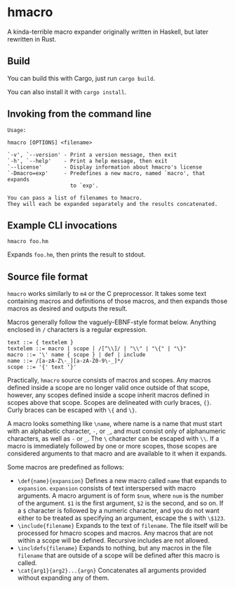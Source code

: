 # hmacro

A kinda-terrible macro expander originally written in Haskell, but later
rewritten in Rust.

## Build

You can build this with Cargo, just run `cargo build`.

You can also install it with `cargo install`.

## Invoking from the command line
~~~
Usage:

hmacro [OPTIONS] <filename>

`-v', `--version' - Print a version message, then exit
`-h', `--help'    - Print a help message, then exit
`--license'       - Display information about hmacro's license
`-Dmacro=exp'     - Predefines a new macro, named `macro', that expands
                    to `exp'.

You can pass a list of filenames to hmacro.
They will each be expanded separately and the results concatenated.
~~~

## Example CLI invocations

~~~
hmacro foo.hm
~~~

Expands `foo.hm`, then prints the result to stdout.

## Source file format

`hmacro` works similarly to `m4` or the C preprocessor. 
It takes some text containing macros and definitions of those macros, and then expands those macros as desired and outputs the result.

Macros generally follow the vaguely-EBNF-style format below. Anything enclosed in `/` characters is a regular expression.

~~~
text ::= { textelem }
textelem ::= macro | scope | /[^\\]/ | "\\" | "\{" | "\}"
macro ::= '\' name { scope } | def | include
name ::= /[a-zA-Z\-_][a-zA-Z0-9\-_]*/
scope ::= '{' text '}'
~~~

Practically, `hmacro` source consists of macros and scopes. 
Any macros defined inside a scope are no longer valid once outside of that scope, however, any scopes defined inside a scope inherit macros defined in scopes above that scope. 
Scopes are delineated with curly braces, `{}`.
Curly braces can be escaped with `\{` and `\}`.

A macro looks something like `\name`, where name is a name that must start with an alphabetic character, `-`, or `_`, and must consist only of alphanumeric characters, as well as `-` or `_`. 
The `\` character can be escaped with `\\`.
If a macro is immediately followed by one or more scopes, those scopes are considered arguments to that macro and are available to it when it expands.


Some macros are predefined as follows:

- `\def{name}{expansion}`
Defines a new macro called `name` that expands to `expansion`.
`expansion` consists of text interspersed with macro arguments.
A macro argument is of form `$num`, where `num` is the number of
the argument.
`$1` is the first argument, `$2` is the second, and so on.
If a `$` character is followed by a numeric character, and you do not want
either to be treated as specifying an argument, escape the `$` with `\$123`.
- `\include{filename}`
Expands to the text of `filename`.
The file itself will be processed for hmacro scopes and macros.
Any macros that are not within a scope will be defined.
Recursive includes are not allowed.
- `\incldefs{filename}`
Expands to nothing, but any macros in the file `filename` that are outside of
a scope will be defined after this macro is called.
- `\cat{arg1}{arg2}...{argn}`
Concatenates all arguments provided without expanding any of them.



